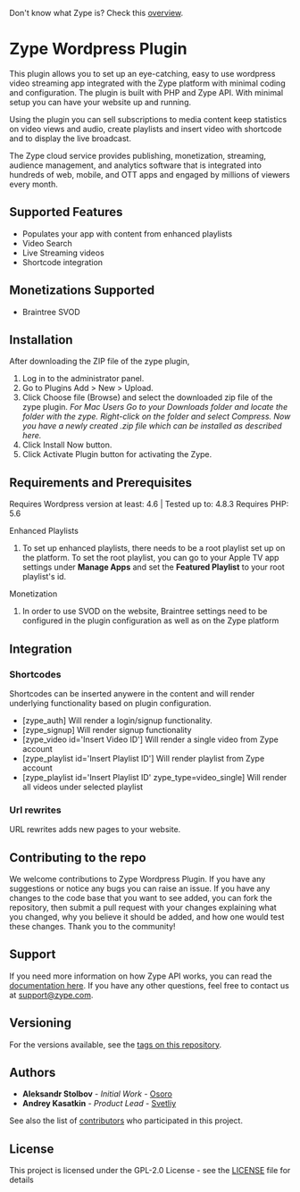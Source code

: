 Don't know what Zype is? Check this [overview](http://www.zype.com/).

# Zype Wordpress Plugin

This plugin allows you to set up an eye-catching, easy to use wordpress video streaming app integrated with the Zype platform with minimal coding and configuration. The plugin is built with PHP and Zype API. With minimal setup you can have your website up and running.

Using the plugin you can sell subscriptions to media content keep statistics on video views and audio, create playlists and insert video with shortcode and to display the live broadcast.

The Zype cloud service provides publishing, monetization, streaming, audience management, and analytics software that is integrated into hundreds of web, mobile, and OTT apps and engaged by millions of viewers every month.

## Supported Features

- Populates your app with content from enhanced playlists
- Video Search
- Live Streaming videos
- Shortcode integration

## Monetizations Supported

- Braintree SVOD

## Installation

After downloading the ZIP file of the zype plugin,

1. Log in to the administrator panel.
2. Go to Plugins Add > New > Upload.
3. Click Choose file (Browse) and select the downloaded zip file of the zype plugin.
*For Mac Users*
*Go to your Downloads folder and locate the folder with the zype. Right-click on the folder and select Compress. Now you have a newly created .zip file which can be installed as described here.*
4. Click Install Now button.
5. Click Activate Plugin button for activating the Zype.

## Requirements and Prerequisites

Requires Wordpress version at least: 4.6 | Tested up to: 4.8.3
Requires PHP: 5.6

Enhanced Playlists
1. To set up enhanced playlists, there needs to be a root playlist set up on the platform. To set the root playlist, you can go to your Apple TV app settings under __Manage Apps__ and set the __Featured Playlist__ to your root playlist's id.

Monetization
1. In order to use SVOD on the website, Braintree settings need to be configured in the plugin configuration as well as on the Zype platform

## Integration

### Shortcodes
Shortcodes can be inserted anywere in the content and will render underlying functionality based on plugin configuration.
- [zype_auth] Will render a login/signup functionality.
- [zype_signup] Will render signup functionality
- [zype_video id='Insert Video ID'] Will render a single video from Zype account
- [zype_playlist id='Insert Playlist ID'] Will render playlist from Zype account
- [zype_playlist id='Insert Playlist ID' zype_type=video_single] Will render all videos under selected playlist

### Url rewrites
URL rewrites adds new pages to your website.

## Contributing to the repo

We welcome contributions to Zype Wordpress Plugin. If you have any suggestions or notice any bugs you can raise an issue. If you have any changes to the code base that you want to see added, you can fork the repository, then submit a pull request with your changes explaining what you changed, why you believe it should be added, and how one would test these changes. Thank you to the community!

## Support

If you need more information on how Zype API works, you can read the [documentation here](http://dev.zype.com/api_docs/intro/). If you have any other questions, feel free to contact us at [support@zype.com](mailto:support@zype.com).

## Versioning

For the versions available, see the [tags on this repository](https://github.com/zype/zype-wordpress-plugin/tags). 

## Authors
* **Aleksandr Stolbov** - *Initial Work* - [Osoro](https://github.com/Osoro)
* **Andrey Kasatkin** - *Product Lead* - [Svetliy](https://github.com/svetdev)

See also the list of [contributors](https://github.com/zype/zype-ios/graphs/contributors) who participated in this project.

## License

This project is licensed under the GPL-2.0 License - see the [LICENSE](LICENSE) file for details
